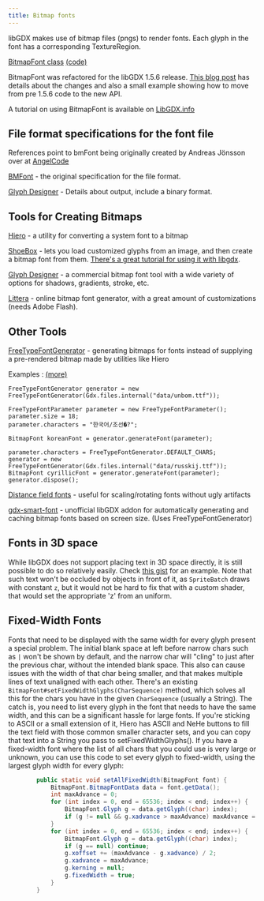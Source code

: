 ```yaml
---
title: Bitmap fonts
---
```

libGDX makes use of bitmap files (pngs) to render fonts. Each glyph in the font has a corresponding TextureRegion.

[BitmapFont class](https://libgdx.badlogicgames.com/nightlies/docs/api/com/badlogic/gdx/graphics/g2d/BitmapFont.html) [(code)](https://github.com/libgdx/libgdx/blob/master/gdx/src/com/badlogic/gdx/graphics/g2d/BitmapFont.java)

BitmapFont was refactored for the libGDX 1.5.6 release. [This blog post](https://web.archive.org/web/20200928220256/https://www.badlogicgames.com/wordpress/?p=3658) has details about the changes and also a small example showing how to move from pre 1.5.6 code to the new API.

A tutorial on using BitmapFont is available on [LibGDX.info](https://libgdxinfo.wordpress.com/basic-label/)

## File format specifications for the font file

References point to bmFont being originally created by Andreas Jönsson over at [AngelCode](http://www.angelcode.com/)

[BMFont](http://www.angelcode.com/products/bmfont/doc/file_format.html) - the original specification for the file format.

[Glyph Designer](https://web.archive.org/web/20160830115758/https://71squared.com/blog/bitmap-font-file-format) - Details about output, include a binary format.


## Tools for Creating Bitmaps

[Hiero](/wiki/tools/hiero) - a utility for converting a system font to a bitmap

[ShoeBox](http://renderhjs.net/shoebox/)  - lets you load customized glyphs from an image, and then create a bitmap font from them. [There's a great tutorial for using it with libgdx](https://www.youtube.com/watch?v=dxPf1M7YORU&feature=youtu.be).

[Glyph Designer](http://71squared.com/en/glyphdesigner) - a commercial bitmap font tool with a wide variety of options for shadows, gradients, stroke, etc.

[Littera](http://kvazars.com/littera) - online bitmap font generator, with a great amount of customizations (needs Adobe Flash).

## Other Tools

[FreeTypeFontGenerator](https://web.archive.org/web/20200423064636/ttp://www.badlogicgames.com/wordpress/?p=2300) - generating bitmaps for fonts instead of supplying a pre-rendered bitmap made by utilities like Hiero

Examples
: [(more)](https://github.com/libgdx/libgdx/blob/master/tests/gdx-tests/src/com/badlogic/gdx/tests/extensions/InternationalFontsTest.java)

	FreeTypeFontGenerator generator = new FreeTypeFontGenerator(Gdx.files.internal("data/unbom.ttf"));

	FreeTypeFontParameter parameter = new FreeTypeFontParameter();
	parameter.size = 18;
	parameter.characters = "한국어/조선�?";

	BitmapFont koreanFont = generator.generateFont(parameter);

	parameter.characters = FreeTypeFontGenerator.DEFAULT_CHARS;
	generator = new FreeTypeFontGenerator(Gdx.files.internal("data/russkij.ttf"));
	BitmapFont cyrillicFont = generator.generateFont(parameter);
	generator.dispose();



[Distance field fonts](/wiki/graphics/2d/fonts/distance-field-fonts) - useful for scaling/rotating fonts without ugly artifacts

[gdx-smart-font](https://github.com/jrenner/gdx-smart-font) - unofficial libGDX addon for automatically generating and caching bitmap fonts based on screen size. (Uses FreeTypeFontGenerator)

## Fonts in 3D space
While libGDX does not support placing text in 3D space directly, it is still possible to do so relatively easily. Check [this gist](https://gist.github.com/Darkyenus/e9427b0655816d2a521227cb9313d303) for an example. Note that such text won't be occluded by objects in front of it, as `SpriteBatch` draws with constant `z`, but it would not be hard to fix that with a custom shader, that would set the appropriate 'z' from an uniform.

## Fixed-Width Fonts
Fonts that need to be displayed with the same width for every glyph present a special problem. The initial blank space at left before narrow chars such as `|` won't be shown by default, and the narrow char will "cling" to just after the previous char, without the intended blank space. This also can cause issues with the width of that char being smaller, and that makes multiple lines of text unaligned with each other. There's an existing `BitmapFont#setFixedWidthGlyphs(CharSequence)` method, which solves all this for the chars you have in the given `CharSequence` (usually a String). The catch is, you need to list every glyph in the font that needs to have the same width, and this can be a significant hassle for large fonts. If you're sticking to ASCII or a small extension of it, Hiero has ASCII and NeHe buttons to fill the text field with those common smaller character sets, and you can copy that text into a String you pass to setFixedWidthGlyphs(). If you have a fixed-width font where the list of all chars that you could use is very large or unknown, you can use this code to set every glyph to fixed-width, using the largest glyph width for every glyph:
```java
        public static void setAllFixedWidth(BitmapFont font) {
            BitmapFont.BitmapFontData data = font.getData();
            int maxAdvance = 0;
            for (int index = 0, end = 65536; index < end; index++) {
                BitmapFont.Glyph g = data.getGlyph((char) index);
                if (g != null && g.xadvance > maxAdvance) maxAdvance = g.xadvance;
            }
            for (int index = 0, end = 65536; index < end; index++) {
                BitmapFont.Glyph g = data.getGlyph((char) index);
                if (g == null) continue;
                g.xoffset += (maxAdvance - g.xadvance) / 2;
                g.xadvance = maxAdvance;
                g.kerning = null;
                g.fixedWidth = true;
            }
        }
```
